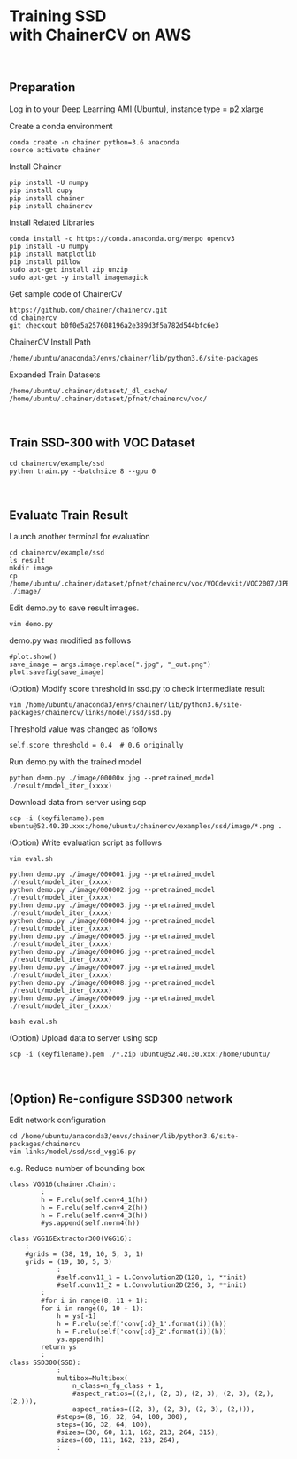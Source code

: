 # Training SSD <br>with ChainerCV on AWS

<br>

## Preparation

Log in to your Deep Learning AMI (Ubuntu), instance type = p2.xlarge


Create a conda environment

```
conda create -n chainer python=3.6 anaconda
source activate chainer
```

Install Chainer

```
pip install -U numpy
pip install cupy
pip install chainer
pip install chainercv
```

Install Related Libraries

```
conda install -c https://conda.anaconda.org/menpo opencv3
pip install -U numpy
pip install matplotlib
pip install pillow
sudo apt-get install zip unzip
sudo apt-get -y install imagemagick
```

Get sample code of ChainerCV

```
https://github.com/chainer/chainercv.git
cd chainercv
git checkout b0f0e5a257608196a2e389d3f5a782d544bfc6e3
```

ChainerCV Install Path
```
/home/ubuntu/anaconda3/envs/chainer/lib/python3.6/site-packages
```

Expanded Train Datasets
```
/home/ubuntu/.chainer/dataset/_dl_cache/
/home/ubuntu/.chainer/dataset/pfnet/chainercv/voc/
```

<br>

## Train SSD-300 with VOC Dataset

```
cd chainercv/example/ssd
python train.py --batchsize 8 --gpu 0 
```
<br>

## Evaluate Train Result

Launch another terminal for evaluation

```
cd chainercv/example/ssd
ls result
mkdir image
cp /home/ubuntu/.chainer/dataset/pfnet/chainercv/voc/VOCdevkit/VOC2007/JPEGImages/00000*.jpg ./image/
```

Edit demo.py to save result images.

```
vim demo.py
```

demo.py was modified as follows

```
#plot.show()
save_image = args.image.replace(".jpg", "_out.png")
plot.savefig(save_image)
```

(Option) Modify score threshold in ssd.py to check intermediate result
```
vim /home/ubuntu/anaconda3/envs/chainer/lib/python3.6/site-packages/chainercv/links/model/ssd/ssd.py
```

Threshold value was changed as follows

```
self.score_threshold = 0.4  # 0.6 originally
```


Run demo.py with the trained model

```
python demo.py ./image/00000x.jpg --pretrained_model ./result/model_iter_(xxxx)
```

Download data from server using scp

```
scp -i (keyfilename).pem ubuntu@52.40.30.xxx:/home/ubuntu/chainercv/examples/ssd/image/*.png .
```

(Option) Write evaluation script as follows

```
vim eval.sh
```

```
python demo.py ./image/000001.jpg --pretrained_model ./result/model_iter_(xxxx)
python demo.py ./image/000002.jpg --pretrained_model ./result/model_iter_(xxxx)
python demo.py ./image/000003.jpg --pretrained_model ./result/model_iter_(xxxx)
python demo.py ./image/000004.jpg --pretrained_model ./result/model_iter_(xxxx)
python demo.py ./image/000005.jpg --pretrained_model ./result/model_iter_(xxxx)
python demo.py ./image/000006.jpg --pretrained_model ./result/model_iter_(xxxx)
python demo.py ./image/000007.jpg --pretrained_model ./result/model_iter_(xxxx)
python demo.py ./image/000008.jpg --pretrained_model ./result/model_iter_(xxxx)
python demo.py ./image/000009.jpg --pretrained_model ./result/model_iter_(xxxx)
```

```
bash eval.sh
```


(Option) Upload data to server using scp 

```
scp -i (keyfilename).pem ./*.zip ubuntu@52.40.30.xxx:/home/ubuntu/
```
<br>

## (Option) Re-configure SSD300 network

Edit network configuration

```
cd /home/ubuntu/anaconda3/envs/chainer/lib/python3.6/site-packages/chainercv
vim links/model/ssd/ssd_vgg16.py
```

e.g. Reduce number of bounding box

```
class VGG16(chainer.Chain):
        :
        h = F.relu(self.conv4_1(h))
        h = F.relu(self.conv4_2(h))
        h = F.relu(self.conv4_3(h))
        #ys.append(self.norm4(h))
        
class VGG16Extractor300(VGG16):
    :
    #grids = (38, 19, 10, 5, 3, 1)
    grids = (19, 10, 5, 3)
            :
            #self.conv11_1 = L.Convolution2D(128, 1, **init)
            #self.conv11_2 = L.Convolution2D(256, 3, **init)
        :
        #for i in range(8, 11 + 1):
        for i in range(8, 10 + 1):
            h = ys[-1]
            h = F.relu(self['conv{:d}_1'.format(i)](h))
            h = F.relu(self['conv{:d}_2'.format(i)](h))
            ys.append(h)
        return ys
        :
class SSD300(SSD):
            :
            multibox=Multibox(
                n_class=n_fg_class + 1,
                #aspect_ratios=((2,), (2, 3), (2, 3), (2, 3), (2,), (2,))),
                aspect_ratios=((2, 3), (2, 3), (2, 3), (2,))),
            #steps=(8, 16, 32, 64, 100, 300),
            steps=(16, 32, 64, 100),
            #sizes=(30, 60, 111, 162, 213, 264, 315),
            sizes=(60, 111, 162, 213, 264),
            :
```
